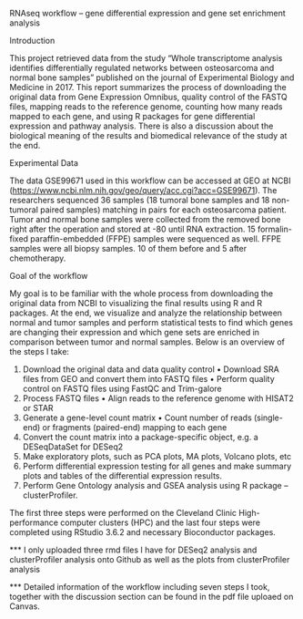 RNAseq workflow – gene differential expression and gene set enrichment analysis

Introduction

This project retrieved data from the study “Whole transcriptome analysis identifies differentially regulated networks between osteosarcoma and normal bone samples” published on the journal of Experimental Biology and Medicine in 2017. This report summarizes the process of downloading the original data from Gene Expression Omnibus, quality control of the FASTQ files, mapping reads to the reference genome, counting how many reads mapped to each gene, and using R packages for gene differential expression and pathway analysis. There is also a discussion about the biological meaning of the results and biomedical relevance of the study at the end.

Experimental Data

The data GSE99671 used in this workflow can be accessed at GEO at NCBI (https://www.ncbi.nlm.nih.gov/geo/query/acc.cgi?acc=GSE99671). The researchers sequenced 36 samples (18 tumoral bone samples and 18 non-tumoral paired samples) matching in pairs for each osteosarcoma patient. Tumor and normal bone samples were collected from the removed bone right after the operation and stored at -80 until RNA extraction. 15 formalin-fixed paraffin-embedded (FFPE) samples were sequenced as well. FFPE samples were all biopsy samples. 10 of them before and 5 after chemotherapy.

Goal of the workflow

My goal is to be familiar with the whole process from downloading the original data from NCBI to visualizing the final results using R and R packages. At the end, we visualize and analyze the relationship between normal and tumor samples and perform statistical tests to find which genes are changing their expression and which gene sets are enriched in comparison between tumor and normal samples.
Below is an overview of the steps I take:

1.	Download the original data and data quality control
	  •	Download SRA files from GEO and convert them into FASTQ files
	  •	Perform quality control on FASTQ files using FastQC and Trim-galore
  2.	Process FASTQ files
	  •	Align reads to the reference genome with HISAT2 or STAR
  3.	Generate a gene-level count matrix
	  •	Count number of reads (single-end) or fragments (paired-end) mapping to each gene
  4.	Convert the count matrix into a package-specific object, e.g. a DESeqDataSet for DESeq2 
  5.	Make exploratory plots, such as PCA plots, MA plots, Volcano plots, etc
  6.	Perform differential expression testing for all genes and make summary plots and tables of the differential expression results.
  7.	Perform Gene Ontology analysis and GSEA analysis using R package – clusterProfiler.

The first three steps were performed on the Cleveland Clinic High-performance computer clusters (HPC) and the last four steps were completed using RStudio 3.6.2 and necessary Bioconductor packages.

*** I only uploaded three rmd files I have for DESeq2 analysis and clusterProfiler analysis onto Github as well as the plots from clusterProfiler analysis

*** Detailed information of the workflow including seven steps I took, together with the discussion section can be found in the pdf file uploaed on Canvas.
